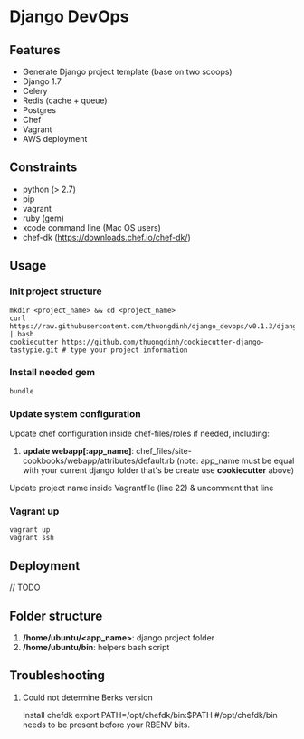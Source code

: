 # Django DevOps

## Features
 - Generate Django project template (base on two scoops)
 - Django 1.7
 - Celery
 - Redis (cache + queue)
 - Postgres
 - Chef
 - Vagrant
 - AWS deployment


## Constraints
 - python (> 2.7)
 - pip
 - vagrant
 - ruby (gem)
 - xcode command line (Mac OS users)
 - chef-dk (https://downloads.chef.io/chef-dk/)


## Usage

### Init project structure

	mkdir <project_name> && cd <project_name>
    curl https://raw.githubusercontent.com/thuongdinh/django_devops/v0.1.3/django_devops.sh | bash
    cookiecutter https://github.com/thuongdinh/cookiecutter-django-tastypie.git # type your project information

### Install needed gem

	bundle

### Update system configuration

Update chef configuration inside chef-files/roles if needed, including:
	
1. **update webapp[:app_name]**: chef_files/site-cookbooks/webapp/attributes/default.rb (note: app_name must be equal with your current django folder that's be create use **cookiecutter** above)

Update project name inside Vagrantfile (line 22) & uncomment that line

### Vagrant up

	vagrant up
	vagrant ssh


## Deployment

// TODO

## Folder structure

1. **/home/ubuntu/<app_name>**: django project folder
2. **/home/ubuntu/bin**: helpers bash script

## Troubleshooting

1. Could not determine Berks version

	Install chefdk
	export PATH=/opt/chefdk/bin:$PATH #/opt/chefdk/bin needs to be present before your RBENV bits.
